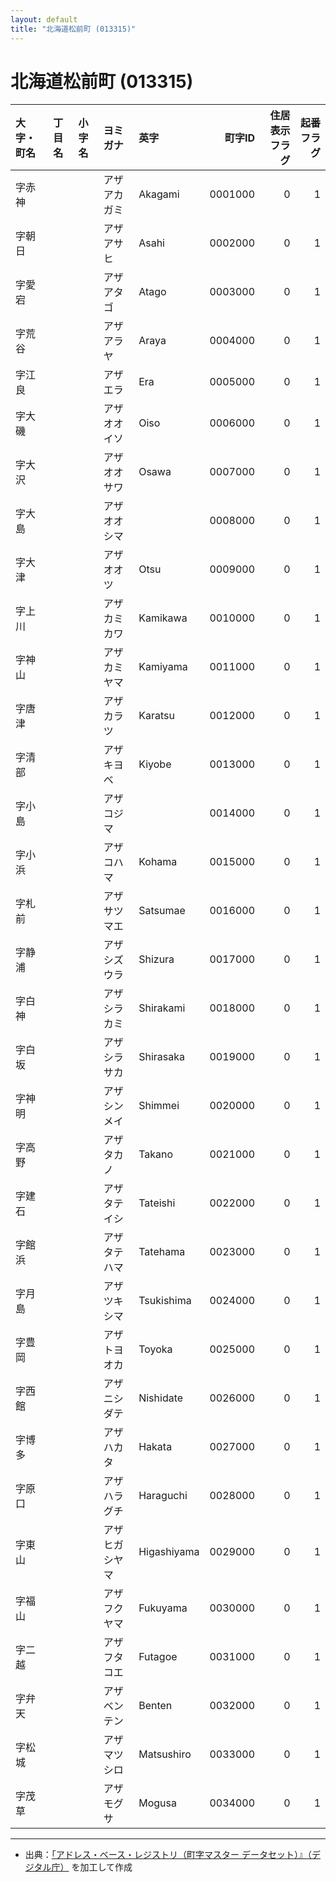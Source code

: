 ```yaml
---
layout: default
title: "北海道松前町 (013315)"
---
```


# 北海道松前町 (013315)

| 大字・町名 | 丁目名 | 小字名 | ヨミガナ | 英字 | 町字ID | 住居表示フラグ | 起番フラグ |
|:--------|:------|:------|:-----------------|:---------------------|--------:|----------:|--------:|
| 字赤神 |  |  | アザアカガミ | Akagami | 0001000 | 0 | 1 |
| 字朝日 |  |  | アザアサヒ | Asahi | 0002000 | 0 | 1 |
| 字愛宕 |  |  | アザアタゴ | Atago | 0003000 | 0 | 1 |
| 字荒谷 |  |  | アザアラヤ | Araya | 0004000 | 0 | 1 |
| 字江良 |  |  | アザエラ | Era | 0005000 | 0 | 1 |
| 字大磯 |  |  | アザオオイソ | Oiso | 0006000 | 0 | 1 |
| 字大沢 |  |  | アザオオサワ | Osawa | 0007000 | 0 | 1 |
| 字大島 |  |  | アザオオシマ |  | 0008000 | 0 | 1 |
| 字大津 |  |  | アザオオツ | Otsu | 0009000 | 0 | 1 |
| 字上川 |  |  | アザカミカワ | Kamikawa | 0010000 | 0 | 1 |
| 字神山 |  |  | アザカミヤマ | Kamiyama | 0011000 | 0 | 1 |
| 字唐津 |  |  | アザカラツ | Karatsu | 0012000 | 0 | 1 |
| 字清部 |  |  | アザキヨベ | Kiyobe | 0013000 | 0 | 1 |
| 字小島 |  |  | アザコジマ |  | 0014000 | 0 | 1 |
| 字小浜 |  |  | アザコハマ | Kohama | 0015000 | 0 | 1 |
| 字札前 |  |  | アザサツマエ | Satsumae | 0016000 | 0 | 1 |
| 字静浦 |  |  | アザシズウラ | Shizura | 0017000 | 0 | 1 |
| 字白神 |  |  | アザシラカミ | Shirakami | 0018000 | 0 | 1 |
| 字白坂 |  |  | アザシラサカ | Shirasaka | 0019000 | 0 | 1 |
| 字神明 |  |  | アザシンメイ | Shimmei | 0020000 | 0 | 1 |
| 字高野 |  |  | アザタカノ | Takano | 0021000 | 0 | 1 |
| 字建石 |  |  | アザタテイシ | Tateishi | 0022000 | 0 | 1 |
| 字館浜 |  |  | アザタテハマ | Tatehama | 0023000 | 0 | 1 |
| 字月島 |  |  | アザツキシマ | Tsukishima | 0024000 | 0 | 1 |
| 字豊岡 |  |  | アザトヨオカ | Toyoka | 0025000 | 0 | 1 |
| 字西館 |  |  | アザニシダテ | Nishidate | 0026000 | 0 | 1 |
| 字博多 |  |  | アザハカタ | Hakata | 0027000 | 0 | 1 |
| 字原口 |  |  | アザハラグチ | Haraguchi | 0028000 | 0 | 1 |
| 字東山 |  |  | アザヒガシヤマ | Higashiyama | 0029000 | 0 | 1 |
| 字福山 |  |  | アザフクヤマ | Fukuyama | 0030000 | 0 | 1 |
| 字二越 |  |  | アザフタコエ | Futagoe | 0031000 | 0 | 1 |
| 字弁天 |  |  | アザベンテン | Benten | 0032000 | 0 | 1 |
| 字松城 |  |  | アザマツシロ | Matsushiro | 0033000 | 0 | 1 |
| 字茂草 |  |  | アザモグサ | Mogusa | 0034000 | 0 | 1 |

---

- 出典：[「アドレス・ベース・レジストリ（町字マスター データセット）』（デジタル庁）](https://www.digital.go.jp/policies/base_registry_address/) を加工して作成